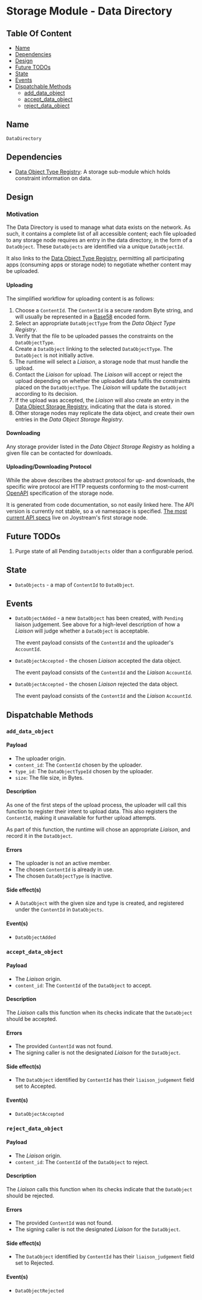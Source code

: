 # Storage Module - Data Directory

## Table Of Content

- [Name](#name)
- [Dependencies](#dependencies)
- [Design](#design)
- [Future TODOs](#future-todos)
- [State](#state)
- [Events](#events)
- [Dispatchable Methods](#dispatchable-methods)
  - [add_data_object](#add_data_object)
  - [accept_data_object](#accept_data_object)
  - [reject_data_object](#reject_data_object)

## Name

`DataDirectory`

## Dependencies

- [Data Object Type Registry](./data-object-type-registry.md): A storage
  sub-module which holds constraint information on data.

## Design

### Motivation

The Data Directory is used to manage what data exists on the network. As such,
it contains a complete list of all accessible content; each file uploaded to
any storage node requires an entry in the data directory, in the form of a
`DataObject`. These `DataObjects` are identified via a unique `DataObjectId`.

It also links to the [Data Object Type Registry](./data-object-type-registry.md),
permitting all participating apps (consuming apps or storage node) to negotiate
whether content may be uploaded.

#### Uploading

The simplified workflow for uploading content is as follows:

1. Choose a `ContentId`. The `ContentId` is a secure random Byte string,
   and will usually be represented in a [Base58](https://en.wikipedia.org/wiki/Base58)
   encoded form.
1. Select an appropriate `DataObjectType` from the *Data Object Type Registry*.
1. Verify that the file to be uploaded passes the constraints on the
   `DataObjectType`.
1. Create a `DataObject` linking to the selected `DataObjectType`. The
  `DataObject` is not initially active.
1. The runtime will select a *Liaison*, a storage node that must handle
   the upload.
1. Contact the *Liaison* for upload. The *Liaison* will accept or reject
   the upload depending on whether the uploaded data fulfils the constraints
   placed on the `DataObjectType`. The *Liaison* will update the `DataObject`
   according to its decision.
1. If the upload was accepted, the *Liaison* will also create an entry in
   the [Data Object Storage Registry](./data-object-storage-registry.md),
   indicating that the data is stored.
1. Other storage nodes may replicate the data object, and create their own
   entries in the *Data Object Storage Registry*.

#### Downloading

Any storage provider listed in the *Data Object Storage Registry* as holding
a given file can be contacted for downloads.

#### Uploading/Downloading Protocol

While the above describes the abstract protocol for up- and downloads, the
specific wire protocol are HTTP requests conforming to the most-current
[OpenAPI](https://swagger.io/specification/) specification of the storage node.

It is generated from code documentation, so not easily linked here. The API
version is currently not stable, so a `v0` namespace is specified. [The most
current API specs](https://storage-node-1.joystream.org/swagger.json) live
on Joystream's first storage node.

## Future TODOs

1. Purge state of all Pending `DataObjects` older than a configurable
   period.

## State

- `DataObjects` - a map of `ContentId` to `DataObject`.

## Events

- `DataObjectAdded` - a new `DataObject` has been created, with `Pending`
   liaison judgement. See above for a high-level description of how
   a *Liaison* will judge whether a `DataObject` is acceptable.

   The event payload consists of the `ContentId` and the uploader's
   `AccountId`.

- `DataObjectAccepted` - the chosen *Liaison* accepted the data object.

   The event payload consists of the `ContentId` and the *Liaison*
   `AccountId`.

- `DataObjectAccepted` - the chosen *Liaison* rejected the data object.

   The event payload consists of the `ContentId` and the *Liaison*
   `AccountId`.

## Dispatchable Methods

### `add_data_object`

#### Payload

- The uploader origin.
- `content_id`: The `ContentId` chosen by the uploader.
- `type_id`: The `DataObjectTypeId` chosen by the uploader.
- `size`: The file size, in Bytes.

#### Description

As one of the first steps of the upload process, the uploader will call
this function to register their intent to upload data. This also registers
the `ContentId`, making it unavailable for further upload attempts.

As part of this function, the runtime will chose an appropriate *Liaison*,
and record it in the `DataObject`.

#### Errors

- The uploader is not an active member.
- The chosen `ContentId` is already in use.
- The chosen `DataObjectType` is inactive.

#### Side effect(s)

- A `DataObject` with the given size and type is created, and registered
  under the `ContentId` in `DataObjects`.

#### Event(s)

- `DataObjectAdded`

### `accept_data_object`

#### Payload

- The *Liaison* origin.
- `content_id`: The `ContentId` of the `DataObject` to accept.

#### Description

The *Liaison* calls this function when its checks indicate that the `DataObject`
should be accepted.

#### Errors

- The provided `ContentId` was not found.
- The signing caller is not the designated *Liaison* for the `DataObject`.

#### Side effect(s)

- The `DataObject` identified by `ContentId` has their `liaison_judgement` field
  set to Accepted.

#### Event(s)

- `DataObjectAccepted`

### `reject_data_object`

#### Payload

- The *Liaison* origin.
- `content_id`: The `ContentId` of the `DataObject` to reject.

#### Description

The *Liaison* calls this function when its checks indicate that the `DataObject`
should be rejected.

#### Errors

- The provided `ContentId` was not found.
- The signing caller is not the designated *Liaison* for the `DataObject`.

#### Side effect(s)

- The `DataObject` identified by `ContentId` has their `liaison_judgement` field
  set to Rejected.

#### Event(s)

- `DataObjectRejected`
